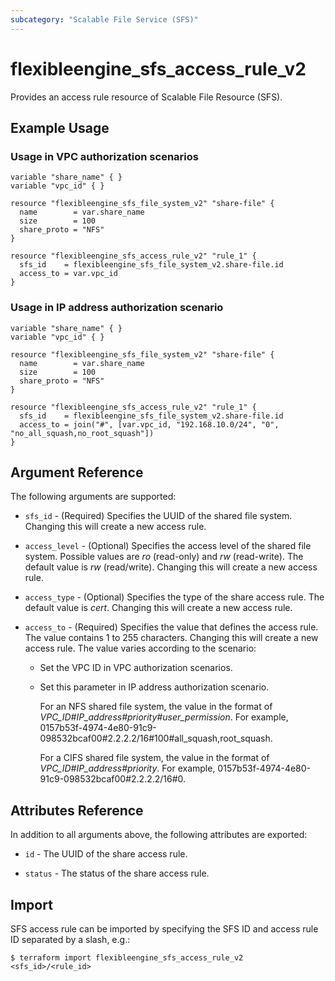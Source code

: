 ```yaml
---
subcategory: "Scalable File Service (SFS)"
---
```


# flexibleengine_sfs_access_rule_v2

Provides an access rule resource of Scalable File Resource (SFS).

## Example Usage

### Usage in VPC authorization scenarios
```hcl
variable "share_name" { }
variable "vpc_id" { }

resource "flexibleengine_sfs_file_system_v2" "share-file" {
  name        = var.share_name
  size        = 100
  share_proto = "NFS"
}

resource "flexibleengine_sfs_access_rule_v2" "rule_1" {
  sfs_id    = flexibleengine_sfs_file_system_v2.share-file.id
  access_to = var.vpc_id
}
```

### Usage in IP address authorization scenario
```hcl
variable "share_name" { }
variable "vpc_id" { }

resource "flexibleengine_sfs_file_system_v2" "share-file" {
  name        = var.share_name
  size        = 100
  share_proto = "NFS"
}

resource "flexibleengine_sfs_access_rule_v2" "rule_1" {
  sfs_id    = flexibleengine_sfs_file_system_v2.share-file.id
  access_to = join("#", [var.vpc_id, "192.168.10.0/24", "0", "no_all_squash,no_root_squash"])
}
```

## Argument Reference
The following arguments are supported:

* `sfs_id` - (Required) Specifies the UUID of the shared file system. Changing this will create a new access rule.

* `access_level` - (Optional) Specifies the access level of the shared file system. Possible values are *ro* (read-only)
    and *rw* (read-write). The default value is *rw* (read/write). Changing this will create a new access rule.

* `access_type` - (Optional) Specifies the type of the share access rule. The default value is *cert*.
    Changing this will create a new access rule.

* `access_to` - (Required) Specifies the value that defines the access rule. The value contains 1 to 255 characters.
    Changing this will create a new access rule. The value varies according to the scenario:
    - Set the VPC ID in VPC authorization scenarios.
    - Set this parameter in IP address authorization scenario.

        For an NFS shared file system, the value in the format of *VPC_ID#IP_address#priority#user_permission*.
        For example, 0157b53f-4974-4e80-91c9-098532bcaf00#2.2.2.2/16#100#all_squash,root_squash.

        For a CIFS shared file system, the value in the format of *VPC_ID#IP_address#priority*.
        For example, 0157b53f-4974-4e80-91c9-098532bcaf00#2.2.2.2/16#0.


## Attributes Reference
In addition to all arguments above, the following attributes are exported:

* `id` - The UUID of the share access rule.

* `status` - The status of the share access rule.

## Import

SFS access rule can be imported by specifying the SFS ID and access rule ID separated by a slash, e.g.:

```
$ terraform import flexibleengine_sfs_access_rule_v2 <sfs_id>/<rule_id>
```